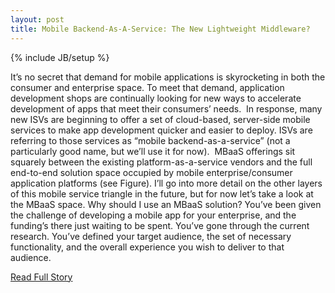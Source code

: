 ```yaml
---
layout: post
title: Mobile Backend-As-A-Service: The New Lightweight Middleware?
---
```

{% include JB/setup %}<p>  It’s no secret that demand for mobile applications is skyrocketing in both the consumer and enterprise space.  To meet that demand, application development shops are continually looking for new ways to accelerate development of apps that meet their consumers’ needs.   In response, many new ISVs are beginning to offer a set of cloud-based, server-side mobile services to make app development quicker and easier to deploy.  ISVs are referring to those services as “mobile backend-as-a-service” (not a particularly good name, but we’ll use it for now).   MBaaS offerings sit squarely between the existing platform-as-a-service vendors and the full end-to-end solution space occupied by mobile enterprise/consumer application platforms (see Figure).  I’ll go into more detail on the other layers of this mobile service triangle in the future, but for now let’s take a look at the MBaaS space.  Why should I use an MBaaS solution?  You’ve been given the challenge of developing a mobile app for your enterprise, and the funding’s there just waiting to be spent.  You’ve gone through the current research.  You’ve defined your target audience, the set of necessary functionality, and the overall experience you wish to deliver to that audience.<br />
<p><a href="http://blogs.forrester.com/michael_facemire/12-04-25-mobile_backend_as_a_service_the_new_lightweight_middleware">Read Full Story</a></p>
